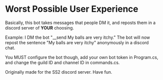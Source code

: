 # Worst Possible User Experience

Basically, this bot takes messages that people DM it, and reposts them in a discord server of **YOUR** choosing.

Example: I DM the bot "__send My balls are very itchy." The bot will now repost the sentence "My balls are very itchy" anonymously in a discord chat.

You MUST configure the bot though, add your own bot token in Program.cs, and change the guild ID and channel ID in commands.cs.

Originally made for the SS2 discord server. Have fun.